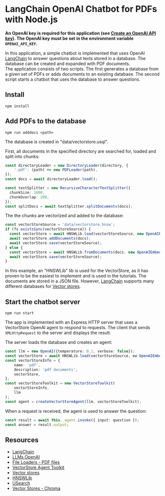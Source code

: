 # LangChain OpenAI Chatbot for PDFs with Node.js

**An OpenAI key is required for this application (see [Create an OpenAI API key](https://gptforwork.com/help/gpt-for-docs/setup/create-openai-api-key)).
The OpenAI key must be set in the environment variable `OPENAI_API_KEY`.**

In this application, a simple chatbot is implemented that uses OpenAI [LangChain](https://js.langchain.com/docs/get_started/introduction) to answer questions about texts stored in a database.
The database can be created and expanded with PDF documents.  
The application consists of two scripts. The first generates a database from a given set of PDFs or adds documents to an existing database.
The second script starts a chatbot that uses the database to answer questions.

## Install

```none
npm install
```

## Add PDFs to the database

```none
npm run adddocs <path>
```

The database is created in "data/vectorstore.usql".

First, all documents in the specified directory are searched for, loaded and split into chunks:

```ts
const directoryLoader = new DirectoryLoader(directory, {
    '.pdf': (path) => new PDFLoader(path),
});
const docs = await directoryLoader.load();

const textSplitter = new RecursiveCharacterTextSplitter({
  chunkSize: 1000,
  chunkOverlap: 200,
});
const splitDocs = await textSplitter.splitDocuments(docs);
```

The the chunks are vectorized and added to the database:

```ts
const vectorStoreSource = 'data/vectorstore.hnsw';
if (fs.existsSync(vectorStoreSource)) {
  const vectorStore = await HNSWLib.load(vectorStoreSource, new OpenAIEmbeddings());
  await vectorStore.addDocuments(docs);
  await vectorStore.save(vectorStoreSource);
} else {
  const vectorStore = await HNSWLib.fromDocuments(docs, new OpenAIEmbeddings());
  await vectorStore.save(vectorStoreSource);
}
```

In this example, an "HNSWLib" lib is used for the VectorStore, as it has proven to be the easiest to implement and is used in the tutorials. The documents are stored in a JSON file.
However, [LangChain](https://js.langchain.com/docs/get_started/introduction) supports many different databases for [Vector stores](https://js.langchain.com/docs/integrations/vectorstores).

## Start the chatbot server

```none
npm run start
```

The app is implemented with an Express HTTP server that uses a VectorStore OpenAI agent to respond to requests.
The client that sends `XMLHttpRequest` to the server and displays the result.

The server loads the database and creates an agent:

```ts
const llm = new OpenAI({temperature: 0.1, verbose: false});
const vectorStore = await HNSWLib.load(vectorStoreSource, ew OpenAIEmbeddings());
const vectorStoreInfo = {
    name: 'pdf',
    description: 'pdf documents',
    vectorStore,
};
const vectorStoreToolkit = new VectorStoreToolkit(
    vectorStoreInfo,
    llm
);
const agent = createVectorStoreAgent(llm, vectorStoreToolkit);
```

When a request is received, the agent is used to answer the question:

```ts
const result = await this._agent.invoke({ input: question });
const answer = result.output;
```

## Resources

- [LangChain](https://js.langchain.com/docs/get_started/introduction)
- [LLMs OpenAI](https://js.langchain.com/docs/integrations/llms/openai)
- [File Loaders - PDF files](https://js.langchain.com/docs/integrations/document_loaders/file_loaders/pdf)
- [VectorStore Agent Toolkit](https://js.langchain.com/docs/integrations/toolkits/vectorstore)
- [Vector stores](https://js.langchain.com/docs/integrations/vectorstores)
- [HNSWLib](https://js.langchain.com/docs/integrations/vectorstores/hnswlib)
- [USearch](https://js.langchain.com/docs/integrations/vectorstores/usearch)
- [Vector Stores - Chroma](https://js.langchain.com/docs/integrations/vectorstores/chroma)
